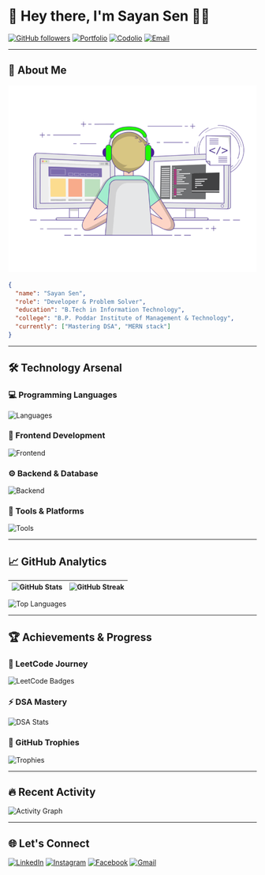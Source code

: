 # 👋 Hey there, I'm **Sayan Sen** 👨‍💻

[![GitHub followers](https://img.shields.io/github/followers/Sayan0361?label=Follow&style=for-the-badge&logo=github&logoColor=white&color=6C63FF)](https://github.com/Sayan0361)
[![Portfolio](https://img.shields.io/badge/Portfolio-Visit%20Site-12100E?style=for-the-badge&logo=vercel&logoColor=white&color=6C63FF)](https://sayan-sen.vercel.app/)
[![Codolio](https://img.shields.io/badge/Codolio-View%20Profile-12100E?style=for-the-badge&logo=code&logoColor=white&color=6C63FF)](https://codolio.com/profile/Sayan0361)
[![Email](https://img.shields.io/badge/Email-Contact%20Me-D14836?style=for-the-badge&logo=gmail&logoColor=white&color=6C63FF)](mailto:sayansen0361@gmail.com)

---

## 🚀 About Me

![Coding](https://raw.githubusercontent.com/devSouvik/devSouvik/master/gif3.gif)

```json
{
  "name": "Sayan Sen",
  "role": "Developer & Problem Solver",
  "education": "B.Tech in Information Technology",
  "college": "B.P. Poddar Institute of Management & Technology",
  "currently": ["Mastering DSA", "MERN stack"]
}
```

---

## 🛠️ Technology Arsenal

### 💻 Programming Languages

![Languages](https://skillicons.dev/icons?i=java,python,c,js,sql\&theme=dark)

### 🎨 Frontend Development

![Frontend](https://skillicons.dev/icons?i=html,css,react,tailwind,bootstrap\&theme=dark)

### ⚙️ Backend & Database

![Backend](https://skillicons.dev/icons?i=nodejs,express,mongodb\&theme=dark)

### 🔧 Tools & Platforms

![Tools](https://skillicons.dev/icons?i=git,github,vscode,postman,vercel\&theme=dark)

---

## 📈 GitHub Analytics

| ![GitHub Stats](https://github-readme-stats.vercel.app/api?username=Sayan0361\&show_icons=true\&theme=tokyonight\&hide_border=true\&title_color=6C63FF\&icon_color=6C63FF\&bg_color=0D1117\&text_color=ffffff) | ![GitHub Streak](https://github-readme-streak-stats.herokuapp.com/?user=Sayan0361\&theme=tokyonight\&hide_border=true\&stroke=6C63FF\&ring=6C63FF\&fire=6C63FF\&currStreakLabel=6C63FF\&background=0D1117) |
| -------------------------------------------------------------------------------------------------------------------------------------------------------------------------------------------------------------- | ---------------------------------------------------------------------------------------------------------------------------------------------------------------------------------------------------------- |

![Top Languages](https://github-readme-stats.vercel.app/api/top-langs/?username=Sayan0361\&layout=compact\&theme=tokyonight\&hide_border=true\&title_color=6C63FF\&bg_color=0D1117\&text_color=ffffff\&hide=jupyter%20notebook)

---

## 🏆 Achievements & Progress

### 🧩 LeetCode Journey

![LeetCode Badges](https://leetcode-badge-showcase.vercel.app/api?username=Sayan_Sen)

### ⚡ DSA Mastery

![DSA Stats](https://raw.githubusercontent.com/Sayan0361/Sayan0361/main/dsa-stats.svg)

### 🏅 GitHub Trophies

![Trophies](https://github-profile-trophy.vercel.app/?username=Sayan0361\&theme=tokyonight\&no-frame=true\&no-bg=true\&margin-w=4\&column=4)

---

## 🔥 Recent Activity

<!--START_SECTION:activity-->

<!--END_SECTION:activity-->

![Activity Graph](https://github-readme-activity-graph.vercel.app/graph?username=Sayan0361\&theme=tokyo-night\&bg_color=0D1117\&color=6C63FF\&line=6C63FF\&point=FFFFFF\&area=true\&hide_border=true)

---

## 🌐 Let's Connect

[![LinkedIn](https://img.icons8.com/fluency/48/linkedin.png)](https://www.linkedin.com/in/sayan-sen-38b198255)
[![Instagram](https://img.icons8.com/fluency/48/instagram-new.png)](https://www.instagram.com/sayan_sen007/)
[![Facebook](https://img.icons8.com/fluency/48/facebook-new.png)](https://m.facebook.com/profile.php?id=100040647903469)
[![Gmail](https://img.icons8.com/fluency/48/gmail-new.png)](mailto:sayansen0361@gmail.com)



